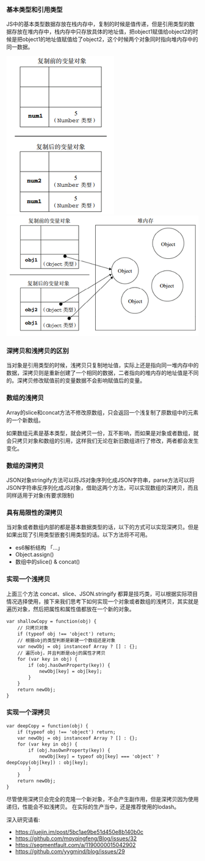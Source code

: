 ### 基本类型和引用类型

JS中的基本类型数据存放在栈内存中，复制的时候是值传递，但是引用类型的数据存放在堆内存中，栈内存中只存放具体的地址值，把object1赋值给object2的时候是把object1的地址值赋值给了object2，这个时候两个对象同时指向堆内存中的同一数据。

![基本类型复制](images/008.png)
![引用类型复制](images/009.png)

### 深拷贝和浅拷贝的区别

当对象是引用类型的时候，浅拷贝只复制地址值，实际上还是指向同一堆内存中的数据，深拷贝则是重新创建了一个相同的数据，二者指向的堆内存的地址值是不同的。深拷贝修改赋值前的变量数据不会影响赋值后的变量。

### 数组的浅拷贝

Array的slice和concat方法不修改原数组，只会返回一个浅复制了原数组中的元素的一个新数组。

如果数组元素是基本类型，就会拷贝一份，互不影响，而如果是对象或者数组，就会只拷贝对象和数组的引用，这样我们无论在新旧数组进行了修改，两者都会发生变化。

### 数组的深拷贝

JSON对象stringify方法可以将JS对象序列化成JSON字符串，parse方法可以将JSON字符串反序列化成JS对象，借助这两个方法，可以实现数组的深拷贝，而且同样适用于对象(有要求限制)

### 具有局限性的深拷贝

当对象或者数组内部的都是基本数据类型的话，以下的方式可以实现深拷贝。但是如果出现了引用类型嵌套引用类型的话。以下方法将不可用。

- es6解析结构 「...」
- Object.assign()
- 数组中的slice() & concat()

### 实现一个浅拷贝

上面三个方法 concat、slice、JSON.stringify 都算是技巧类，可以根据实际项目情况选择使用，接下来我们思考下如何实现一个对象或者数组的浅拷贝，其实就是遍历对象，然后把属性和属性值都放在一个新的对象。

```
var shallowCopy = function(obj) {
    // 只拷贝对象
    if (typeof obj !== 'object') return;
    // 根据obj的类型判断是新建一个数组还是对象
    var newObj = obj instanceof Array ? [] : {};
    // 遍历obj，并且判断是obj的属性才拷贝
    for (var key in obj) {
        if (obj.hasOwnProperty(key)) {
            newObj[key] = obj[key];
        }
    }
    return newObj;
}
```

### 实现一个深拷贝

```
var deepCopy = function(obj) {
    if (typeof obj !== 'object') return;
    var newObj = obj instanceof Array ? [] : {};
    for (var key in obj) {
        if (obj.hasOwnProperty(key)) {
            newObj[key] = typeof obj[key] === 'object' ? deepCopy(obj[key]) : obj[key];
        }
    }
    return newObj;
}
```

尽管使用深拷贝会完全的克隆一个新对象，不会产生副作用，但是深拷贝因为使用递归，性能会不如浅拷贝。
在实际的生产当中，还是推荐使用的lodash。

深入研究请看:

- https://juejin.im/post/5bc1ae9be51d450e8b140b0c
- https://github.com/mqyqingfeng/Blog/issues/32
- https://segmentfault.com/a/1190000015042902
- https://github.com/yygmind/blog/issues/29
